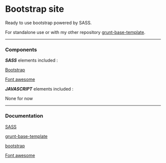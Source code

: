 # Bootstrap site
Ready to use bootstrap powered by SASS.

For standalone use or with my other repository [grunt-base-template](https://github.com/ssavajols/grunt-base-template).

___

### Components

***SASS*** elements included : 

  [Bootstrap](http://getbootstrap.com/)
  
  [Font awesome](http://fortawesome.github.io/Font-Awesome/)
  
***JAVASCRIPT*** elements included : 

None for now


___
### Documentation

[SASS](http://sass-lang.com/guide)

[grunt-base-template](https://github.com/ssavajols/grunt-base-template/blob/master/readme.md)

[bootstrap](http://getbootstrap.com/getting-started/)

[Font awesome](http://fortawesome.github.io/Font-Awesome/get-started/)